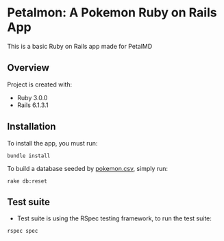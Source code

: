 # Petalmon: A Pokemon Ruby on Rails App

This is a basic Ruby on Rails app made for PetalMD

## Overview
Project is created with:
* Ruby 3.0.0
* Rails 6.1.3.1
## Installation
To install the app, you must run:
```
bundle install
```

To build a database seeded by [pokemon.csv](https://gist.github.com/armgilles/194bcff35001e7eb53a2a8b441e8b2c6), simply run:
```
rake db:reset
```

## Test suite
* Test suite is using the RSpec testing framework, to run the test suite:
```
rspec spec
```
